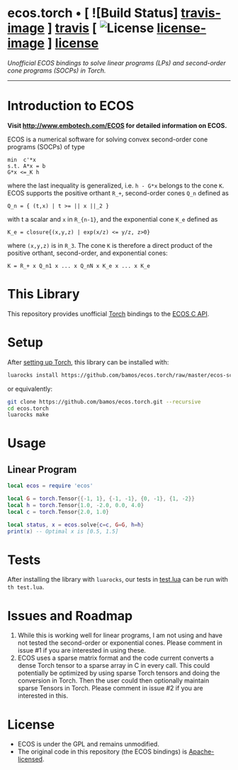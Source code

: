 # ecos.torch • [ ![Build Status] [travis-image] ] [travis] [ ![License] [license-image] ] [license]

*Unofficial ECOS bindings to solve linear programs (LPs) and
second-order cone programs (SOCPs) in Torch.*

[travis-image]: https://travis-ci.org/bamos/ecos.torch.png?branch=master
[travis]: http://travis-ci.org/bamos/ecos.torch

[license-image]: http://img.shields.io/badge/license-Apache--2-blue.svg?style=flat
[license]: LICENSE

---

# Introduction to ECOS

**Visit http://www.embotech.com/ECOS for detailed information on ECOS.**

ECOS is a numerical software for solving convex second-order cone programs (SOCPs) of type

```
min  c'*x
s.t. A*x = b
G*x <=_K h
```

where the last inequality is generalized, i.e. `h - G*x` belongs to the cone `K`.
ECOS supports the positive orthant `R_+`, second-order cones `Q_n` defined as
```
Q_n = { (t,x) | t >= || x ||_2 }
```
with t a scalar and `x` in `R_{n-1}`,
and the exponential cone `K_e` defined as

```
K_e = closure{(x,y,z) | exp(x/z) <= y/z, z>0}
```

where `(x,y,z)` is in `R_3`.
The cone `K` is therefore a direct product of the positive orthant,
second-order, and exponential cones:

```
K = R_+ x Q_n1 x ... x Q_nN x K_e x ... x K_e
```

# This Library

This repository provides unofficial [Torch](http://torch.ch/) bindings to
the [ECOS C API](https://www.embotech.com/ECOS/How-to-use/C-API).

# Setup

After [setting up Torch](http://torch.ch/docs/getting-started.html),
this library can be installed with:

```bash
luarocks install https://github.com/bamos/ecos.torch/raw/master/ecos-scm-1.rockspec
```

or equivalently:

```bash
git clone https://github.com/bamos/ecos.torch.git --recursive
cd ecos.torch
luarocks make
```

# Usage

## Linear Program

```lua
local ecos = require 'ecos'

local G = torch.Tensor{{-1, 1}, {-1, -1}, {0, -1}, {1, -2}}
local h = torch.Tensor{1.0, -2.0, 0.0, 4.0}
local c = torch.Tensor{2.0, 1.0}

local status, x = ecos.solve{c=c, G=G, h=h}
print(x) -- Optimal x is [0.5, 1.5]
```

# Tests

After installing the library with `luarocks`, our tests in
[test.lua](https://github.com/bamos/ecos.torch/blob/master/test.lua)
can be run with `th test.lua`.

# Issues and Roadmap

1. While this is working well for linear programs, I am not using
   and have not tested the second-order or exponential cones.
   Please comment in issue #1 if you are interested in using these.
2. ECOS uses a sparse matrix format and the code current converts
   a dense Torch tensor to a sparse array in C in every call.
   This could potentially be optimized by using sparse Torch
   tensors and doing the conversion in Torch.
   Then the user could then optionally maintain sparse
   Tensors in Torch.
   Please comment in issue #2 if you are interested in this.

# License

+ ECOS is under the GPL and remains unmodified.
+ The original code in this repository (the ECOS bindings) is
  [Apache-licensed](https://github.com/bamos/ecos.torch/blob/master/LICENSE).
